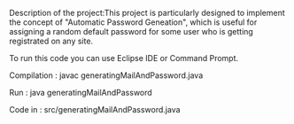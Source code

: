 Description of the project:This project is particularly designed to implement the concept of "Automatic Password Geneation", which is useful for assigning a random default password for some user who is getting registrated on any site.

To run this code you can use Eclipse IDE or Command Prompt.

Compilation : javac generatingMailAndPassword.java

Run : java generatingMailAndPassword

Code in : src/generatingMailAndPassword.java
